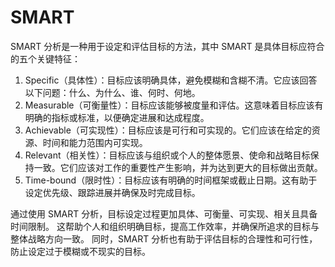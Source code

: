 # SMART

SMART 分析是一种用于设定和评估目标的方法，其中 SMART 是具体目标应符合的五个关键特征：

1. Specific（具体性）：目标应该明确具体，避免模糊和含糊不清。它应该回答以下问题：什么、为什么、谁、何时、何地。
2. Measurable（可衡量性）：目标应该能够被度量和评估。这意味着目标应该有明确的指标或标准，以便确定进展和达成程度。
3. Achievable（可实现性）：目标应该是可行和可实现的。它们应该在给定的资源、时间和能力范围内可实现。
4. Relevant（相关性）：目标应该与组织或个人的整体愿景、使命和战略目标保持一致。它们应该对工作的重要性产生影响，并为达到更大的目标做出贡献。
5. Time-bound（限时性）：目标应该有明确的时间框架或截止日期。这有助于设定优先级、跟踪进展并确保及时完成目标。

通过使用 SMART 分析，目标设定过程更加具体、可衡量、可实现、相关且具备时间限制。
这帮助个人和组织明确目标，提高工作效率，并确保所追求的目标与整体战略方向一致。
同时，SMART 分析也有助于评估目标的合理性和可行性，防止设定过于模糊或不现实的目标。

